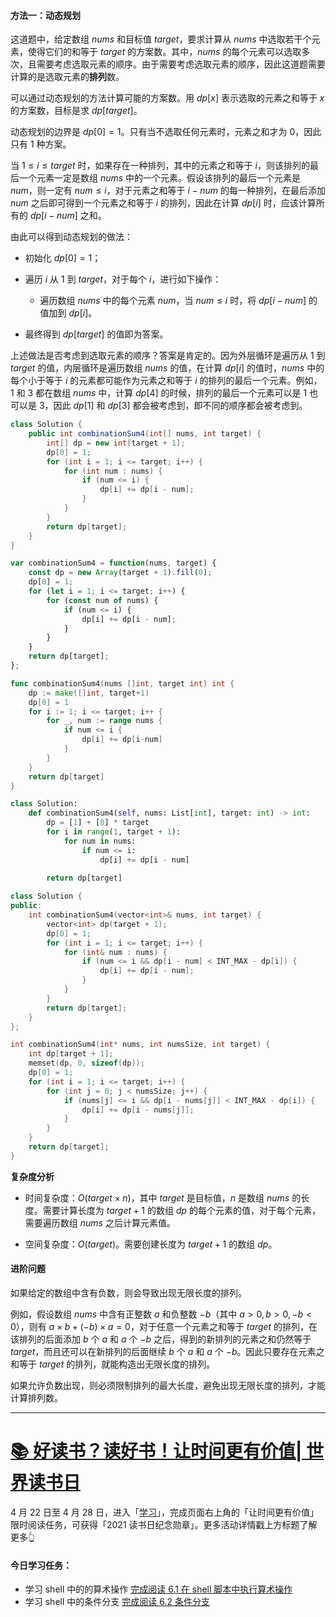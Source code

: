 #### 方法一：动态规划

这道题中，给定数组 $\textit{nums}$ 和目标值 $\textit{target}$，要求计算从 $\textit{nums}$ 中选取若干个元素，使得它们的和等于 $\textit{target}$ 的方案数。其中，$\textit{nums}$ 的每个元素可以选取多次，且需要考虑选取元素的顺序。由于需要考虑选取元素的顺序，因此这道题需要计算的是选取元素的**排列**数。

可以通过动态规划的方法计算可能的方案数。用 $\textit{dp}[x]$ 表示选取的元素之和等于 $x$ 的方案数，目标是求 $\textit{dp}[\textit{target}]$。

动态规划的边界是 $\textit{dp}[0]=1$。只有当不选取任何元素时，元素之和才为 $0$，因此只有 $1$ 种方案。

当 $1 \le i \le \textit{target}$ 时，如果存在一种排列，其中的元素之和等于 $i$，则该排列的最后一个元素一定是数组 $\textit{nums}$ 中的一个元素。假设该排列的最后一个元素是 $\textit{num}$，则一定有 $\textit{num} \le i$，对于元素之和等于 $i - \textit{num}$ 的每一种排列，在最后添加 $\textit{num}$ 之后即可得到一个元素之和等于 $i$ 的排列，因此在计算 $\textit{dp}[i]$ 时，应该计算所有的 $\textit{dp}[i-\textit{num}]$ 之和。

由此可以得到动态规划的做法：

- 初始化 $\textit{dp}[0]=1$；

- 遍历 $i$ 从 $1$ 到 $\textit{target}$，对于每个 $i$，进行如下操作：

   - 遍历数组 $\textit{nums}$ 中的每个元素 $\textit{num}$，当 $\textit{num} \le i$ 时，将 $\textit{dp}[i - \textit{num}]$ 的值加到 $\textit{dp}[i]$。

- 最终得到 $\textit{dp}[\textit{target}]$ 的值即为答案。

上述做法是否考虑到选取元素的顺序？答案是肯定的。因为外层循环是遍历从 $1$ 到 $\textit{target}$ 的值，内层循环是遍历数组 $\textit{nums}$ 的值，在计算 $\textit{dp}[i]$ 的值时，$\textit{nums}$ 中的每个小于等于 $i$ 的元素都可能作为元素之和等于 $i$ 的排列的最后一个元素。例如，$1$ 和 $3$ 都在数组 $\textit{nums}$ 中，计算 $\textit{dp}[4]$ 的时候，排列的最后一个元素可以是 $1$ 也可以是 $3$，因此 $\textit{dp}[1]$ 和 $\textit{dp}[3]$ 都会被考虑到，即不同的顺序都会被考虑到。

```Java [sol1-Java]
class Solution {
    public int combinationSum4(int[] nums, int target) {
        int[] dp = new int[target + 1];
        dp[0] = 1;
        for (int i = 1; i <= target; i++) {
            for (int num : nums) {
                if (num <= i) {
                    dp[i] += dp[i - num];
                }
            }
        }
        return dp[target];
    }
}
```

```JavaScript [sol1-JavaScript]
var combinationSum4 = function(nums, target) {
    const dp = new Array(target + 1).fill(0);
    dp[0] = 1;
    for (let i = 1; i <= target; i++) {
        for (const num of nums) {
            if (num <= i) {
                dp[i] += dp[i - num];
            }
        }
    }
    return dp[target];
};
```

```go [sol1-Golang]
func combinationSum4(nums []int, target int) int {
    dp := make([]int, target+1)
    dp[0] = 1
    for i := 1; i <= target; i++ {
        for _, num := range nums {
            if num <= i {
                dp[i] += dp[i-num]
            }
        }
    }
    return dp[target]
}
```

```Python [sol1-Python3]
class Solution:
    def combinationSum4(self, nums: List[int], target: int) -> int:
        dp = [1] + [0] * target
        for i in range(1, target + 1):
            for num in nums:
                if num <= i:
                    dp[i] += dp[i - num]
        
        return dp[target]
```

```C++ [sol1-C++]
class Solution {
public:
    int combinationSum4(vector<int>& nums, int target) {
        vector<int> dp(target + 1);
        dp[0] = 1;
        for (int i = 1; i <= target; i++) {
            for (int& num : nums) {
                if (num <= i && dp[i - num] < INT_MAX - dp[i]) {
                    dp[i] += dp[i - num];
                }
            }
        }
        return dp[target];
    }
};
```

```C [sol1-C]
int combinationSum4(int* nums, int numsSize, int target) {
    int dp[target + 1];
    memset(dp, 0, sizeof(dp));
    dp[0] = 1;
    for (int i = 1; i <= target; i++) {
        for (int j = 0; j < numsSize; j++) {
            if (nums[j] <= i && dp[i - nums[j]] < INT_MAX - dp[i]) {
                dp[i] += dp[i - nums[j]];
            }
        }
    }
    return dp[target];
}
```

**复杂度分析**

- 时间复杂度：$O(\textit{target} \times n)$，其中 $\textit{target}$ 是目标值，$n$ 是数组 $\textit{nums}$ 的长度。需要计算长度为 $\textit{target}+1$ 的数组 $\textit{dp}$ 的每个元素的值，对于每个元素，需要遍历数组 $\textit{nums}$ 之后计算元素值。

- 空间复杂度：$O(\textit{target})$。需要创建长度为 $\textit{target}+1$ 的数组 $\textit{dp}$。

#### 进阶问题

如果给定的数组中含有负数，则会导致出现无限长度的排列。

例如，假设数组 $\textit{nums}$ 中含有正整数 $a$ 和负整数 $-b$（其中 $a>0,b>0,-b<0$），则有 $a \times b + (-b) \times a=0$，对于任意一个元素之和等于 $\textit{target}$ 的排列，在该排列的后面添加 $b$ 个 $a$ 和 $a$ 个 $-b$ 之后，得到的新排列的元素之和仍然等于 $\textit{target}$，而且还可以在新排列的后面继续 $b$ 个 $a$ 和 $a$ 个 $-b$。因此只要存在元素之和等于 $\textit{target}$ 的排列，就能构造出无限长度的排列。

如果允许负数出现，则必须限制排列的最大长度，避免出现无限长度的排列，才能计算排列数。

---
# [📚 好读书？读好书！让时间更有价值| 世界读书日](https://leetcode-cn.com/circle/discuss/12QtuI/)
4 月 22 日至 4 月 28 日，进入「[学习](https://leetcode-cn.com/leetbook/)」，完成页面右上角的「让时间更有价值」限时阅读任务，可获得「2021 读书日纪念勋章」。更多活动详情戳上方标题了解更多👆
#### 今日学习任务：
- 学习 shell 中的的算术操作
[完成阅读 6.1 在 shell 脚本中执行算术操作](https://leetcode-cn.com/leetbook/read/bash-cookbook/rxjqwm/)
- 学习 shell 中的条件分支
[完成阅读 6.2 条件分支](https://leetcode-cn.com/leetbook/read/bash-cookbook/rxftn1/)